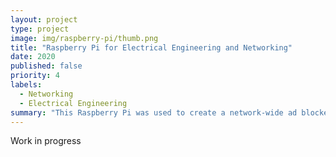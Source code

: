 ```yaml
---
layout: project
type: project
image: img/raspberry-pi/thumb.png
title: "Raspberry Pi for Electrical Engineering and Networking"
date: 2020
published: false
priority: 4
labels:
  - Networking
  - Electrical Engineering
summary: "This Raspberry Pi was used to create a network-wide ad blocker for my home internet. It was also used to create IoT devices."
---
```


Work in progress